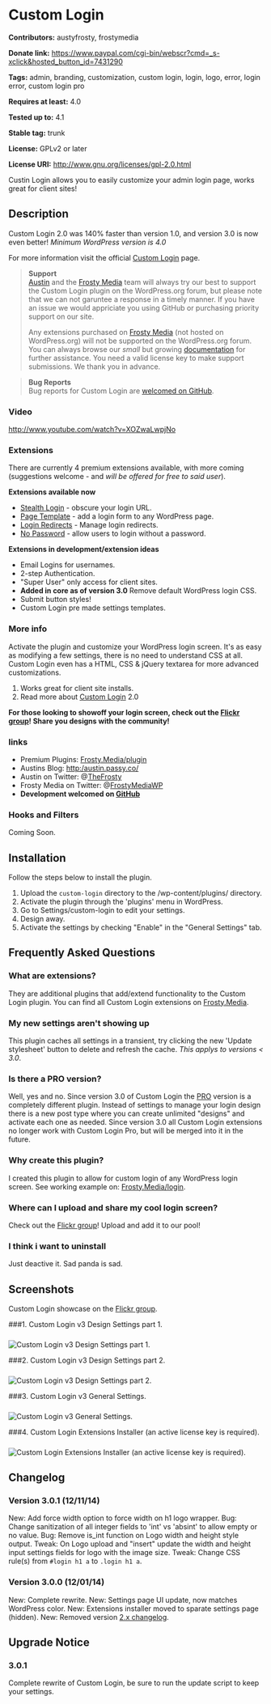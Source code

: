 # Custom Login #
**Contributors:** austyfrosty, frostymedia
  
**Donate link:** https://www.paypal.com/cgi-bin/webscr?cmd=_s-xclick&hosted_button_id=7431290
  
**Tags:** admin, branding, customization, custom login, login, logo, error, login error, custom login pro
  
**Requires at least:** 4.0
  
**Tested up to:** 4.1
  
**Stable tag:** trunk
  
**License:** GPLv2 or later
  
**License URI:** http://www.gnu.org/licenses/gpl-2.0.html
  

Custin Login allows you to easily customize your admin login page, works great for client sites!

## Description ##

Custom Login 2.0 was 140% faster than version 1.0, and version 3.0 is now even better! *Minimum WordPress version is 4.0*

For more information visit the official [Custom Login](http://frosty.media/plugins/custom-login/) page.

> <strong>Support</strong><br>
> [Austin](http://austin.passy.co) and the [Frosty Media](http://frosty.media/) team will always try our best to support the Custom Login plugin on the WordPress.org forum, but please note that we can not garuntee a response in a timely manner. If you have an issue we would appriciate you using GitHub or purchasing priority support on our site.
>
> Any extensions purchased on [Frosty Media](http://frosty.media/) (not hosted on WordPress.org) will not be supported on the WordPress.org forum. You can always browse our *small* but growing [documentation](http://frosty.media/docs) for further assistance. You need a valid license key to make support submissions. We thank you in advance. 

> <strong>Bug Reports</strong><br>
> Bug reports for Custom Login are [welcomed on GitHub](https://github.com/thefrosty/custom-login). 

### Video ###

http://www.youtube.com/watch?v=XOZwaLwpjNo

### Extensions ###

There are currently 4 premium extensions available, with more coming (suggestions welcome - and *will be offered for free to said user*).

**Extensions available now**

* <a href="http://frosty.media/plugins/custom-login-stealth-login/?utm_source=wordpressorg&utm_medium=custom-login&utm_campaign=readme.txt" title="Custom Login Stealth Login">Stealth Login</a> - obscure your login URL.
* <a href="http://frosty.media/plugins/custom-login-page-template/?utm_source=wordpressorg&utm_medium=custom-login&utm_campaign=readme.txt" title="Custom Login Page Template">Page Template</a> - add a login form to any WordPress page.
* <a href="http://frosty.media/plugins/custom-login-redirects/?utm_source=wordpressorg&utm_medium=custom-login&utm_campaign=readme.txt" title="Custom Login Redirects">Login Redirects</a> - Manage login redirects.
* <a href="http://frosty.media/plugins/custom-login-no-password-login/?utm_source=wordpressorg&utm_medium=custom-login&utm_campaign=readme.txt" title="Custom Login No Password logins">No Password</a> - allow users to login without a password. 

**Extensions in development/extension ideas**

* Email Logins for usernames.
* 2-step Authentication.
* "Super User" only access for client sites.
* **Added in core as of version 3.0** Remove default WordPress login CSS.
* Submit button styles!
* Custom Login pre made settings templates.

### More info ###

Activate the plugin and customize your WordPress login screen. It's as easy as modifying a few settings, there is no need to understand CSS at all. Custom Login even has a HTML, CSS &amp; jQuery textarea for more advanced customizations.

1. Works great for client site installs.
2. Read more about [Custom Login](http://wp.me/pzgsJ-HY) 2.0

**For those looking to showoff your login screen, check out the [Flickr group](http://flickr.com/groups/custom-login/)! Share you designs with the community!**

### links ###

* Premium Plugins: [Frosty.Media/plugin](http://frosty.media/ "Premium WordPress Plugins by Frosty")
* Austins Blog: [http:/austin.passy.co/](http://austin.passy.co/ "Austin Passy's blog")
* Austin on Twitter: @[TheFrosty](https:/twitter.com/TheFrosty "Austin TheFrosty' Passy on Twitter")
* Frosty Media on Twitter: @[FrostyMediaWP](https:/twitter.com/FrostyMediaWP "Extendd on Twitter")
* **Development welcomed on [GitHub](https://github.com/thefrosty/custom-login)**

### Hooks and Filters ###

Coming Soon.

## Installation ##

Follow the steps below to install the plugin.

1. Upload the `custom-login` directory to the /wp-content/plugins/ directory.
2. Activate the plugin through the 'plugins' menu in WordPress.
3. Go to Settings/custom-login to edit your settings.
4. Design away.
5. Activate the settings by checking "Enable" in the "General Settings" tab.

## Frequently Asked Questions ##

### What are extensions? ###
They are additional plugins that add/extend functionality to the Custom Login plugin. You can find all Custom Login extensions on [Frosty.Media](http://frosty.media).

### My new settings aren't showing up ###
This plugin caches all settings in a transient, try clicking the new 'Update stylesheet' button to delete and refresh the cache. *This applys to versions < 3.0*.

### Is there a PRO version? ###
Well, yes and no. Since version 3.0 of Custom Login the [PRO](http://frosty.media/plugins/custom-login-pro/) version is a completely different plugin. Instead of settings to manage your login design there is a new post type where you can create unlimited "designs" and activate each one as needed. Since version 3.0 all Custom Login extensions no longer work with Custom Login Pro, but will be merged into it in the future.

### Why create this plugin? ###
I created this plugin to allow for custom login of any WordPress login screen. See working example on: [Frosty.Media/login](http://frosty.media/wp-login.php).

### Where can I upload and share my cool login screen? ###
Check out the [Flickr group](http://flickr.com/groups/custom-login/)! Upload and add it to our pool!

### I think i want to uninstall ###
Just deactive it. Sad panda is sad.

## Screenshots ##

Custom Login showcase on the [Flickr group](http://flickr.com/groups/custom-login/).

###1. Custom Login v3 Design Settings part 1.
###
![Custom Login v3 Design Settings part 1.
](https://ps.w.org/custom-login/assets/screenshot-1.png)


###2. Custom Login v3 Design Settings part 2.
###
![Custom Login v3 Design Settings part 2.
](https://ps.w.org/custom-login/assets/screenshot-2.png)


###3. Custom Login v3 General Settings.
###
![Custom Login v3 General Settings.
](https://ps.w.org/custom-login/assets/screenshot-3.png)


###4. Custom Login Extensions Installer (an active license key is required).
###
![Custom Login Extensions Installer (an active license key is required).
](https://ps.w.org/custom-login/assets/screenshot-4.png)


## Changelog ##

### Version 3.0.1 (12/11/14) ###

New: Add force width option to force width on h1 logo wrapper.
Bug: Change sanitization of all integer fields to 'int' vs 'absint' to allow empty or no value.
Bug: Remove is_int function on Logo width and height style output.
Tweak: On Logo upload and "insert" update the width and height input settings fields for logo with the image size.
Tweak: Change CSS rule(s) from `#login h1 a` to `.login h1 a`.

### Version 3.0.0 (12/01/14) ###

New: Complete rewrite.
New: Settings page UI update, now matches WordPress color.
New: Extensions installer moved to sparate settings page (hidden).
New: Removed version [2.x changelog](http://plugins.svn.wordpress.org/custom-login/tags/2.4/readme.txt).

## Upgrade Notice ##

### 3.0.1 ###
Complete rewrite of Custom Login, be sure to run the update script to keep your settings.